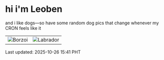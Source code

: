 # hi i'm Leoben

and i like dogs—so have some random dog pics that change whenever my CRON feels like it

|  |  |
|--------|----------|
| ![Borzoi](https://random-dog-vercel.vercel.app/api/random-borzoi?v=1761464481) | ![Labrador](https://random-dog-vercel.vercel.app/api/random-labrador?v=1761464481) |

Last updated: 2025-10-26 15:41 PHT
